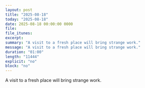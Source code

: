 ```yaml
---
layout: post
title: "2025-08-18"
today: "2025-08-18"
date: 2025-08-18 00:00:00 0000
file:
file_itunes:
excerpt:
summary: "A visit to a fresh place will bring strange work."
message: "A visit to a fresh place will bring strange work."
duration: "01:00"
length: "11444"
explicit: "no"
block: "no"
---
```

A visit to a fresh place will bring strange work.

